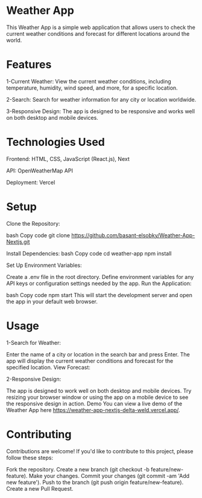 # Weather App
This Weather App is a simple web application that allows users to check the current weather conditions and forecast for different locations around the world.

# Features
1-Current Weather: View the current weather conditions, including temperature, humidity, wind speed, and more, for a specific location. 

2-Search: Search for weather information for any city or location worldwide.

3-Responsive Design: The app is designed to be responsive and works well on both desktop and mobile devices.

# Technologies Used
Frontend: HTML, CSS, JavaScript (React.js), Next

API: OpenWeatherMap API 

Deployment:  Vercel

# Setup
Clone the Repository:

bash
Copy code
git clone https://github.com/basant-elsobky/Weather-App-Nextjs.git

Install Dependencies:
bash
Copy code
cd weather-app
npm install

Set Up Environment Variables:

Create a .env file in the root directory.
Define environment variables for any API keys or configuration settings needed by the app.
Run the Application:

bash
Copy code
npm start
This will start the development server and open the app in your default web browser.

# Usage
1-Search for Weather:

Enter the name of a city or location in the search bar and press Enter.
The app will display the current weather conditions and forecast for the specified location.
View Forecast:

2-Responsive Design:

The app is designed to work well on both desktop and mobile devices. Try resizing your browser window or using the app on a mobile device to see the responsive design in action.
Demo
You can view a live demo of the Weather App here  https://weather-app-nextjs-delta-weld.vercel.app/.

# Contributing
Contributions are welcome! If you'd like to contribute to this project, please follow these steps:

Fork the repository.
Create a new branch (git checkout -b feature/new-feature).
Make your changes.
Commit your changes (git commit -am 'Add new feature').
Push to the branch (git push origin feature/new-feature).
Create a new Pull Request.
